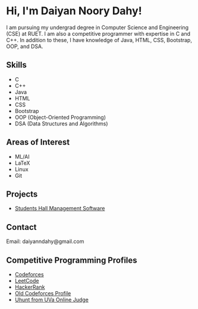 <!DOCTYPE html>
<html lang="en">
<head>
    <meta charset="UTF-8">
    <meta name="viewport" content="width=device-width, initial-scale=1.0">
    
</head>
<body>

<h1>Hi, I'm Daiyan Noory Dahy!</h1>
<p>
    I am pursuing my undergrad degree in Computer Science and Engineering (CSE) at RUET.
    I am also a competitive programmer with expertise in C and C++. 
    In addition to these, I have knowledge of Java, HTML, CSS, Bootstrap, OOP, and DSA.
</p>

<h2>Skills</h2>
<ul>
    <li>C</li>
    <li>C++</li>
    <li>Java</li>
    <li>HTML</li>
    <li>CSS</li>
    <li>Bootstrap</li>
    <li>OOP (Object-Oriented Programming)</li>
    <li>DSA (Data Structures and Algorithms)</li>
</ul>

<h2>Areas of Interest</h2>
<ul>
    <li>ML/AI</li>
    <li>LaTeX</li>
    <li>Linux</li>
    <li>Git</li>
</ul>

<h2>Projects</h2>
<ul>
    <li><a href="https://github.com/DaiyanNDahy/CSE2100" target="_blank">Students Hall Management Software</a></li>
</ul>

<h2>Contact</h2>
<p>Email: daiyanndahy@gmail.com</p>

<h2>Competitive Programming Profiles</h2>
<ul>
    <li><a href="https://codeforces.com/profile/shadaBhai2.0" target="_blank">Codeforces</a></li>
    <li><a href="https://leetcode.com/u/daiyanndahy/" target="_blank">LeetCode</a></li>
    <li><a href="https://www.hackerrank.com/profile/daiyanndahy" target="_blank">HackerRank</a></li>
    <li><a href="https://codeforces.com/profile/shadaBhai" target="_blank">Old Codeforces Profile</a></li>
    <li><a href="https://uhunt.onlinejudge.org/id/893973" target="_blank">Uhunt from UVa Online Judge</a></li>
</ul>

</body>
</html>
